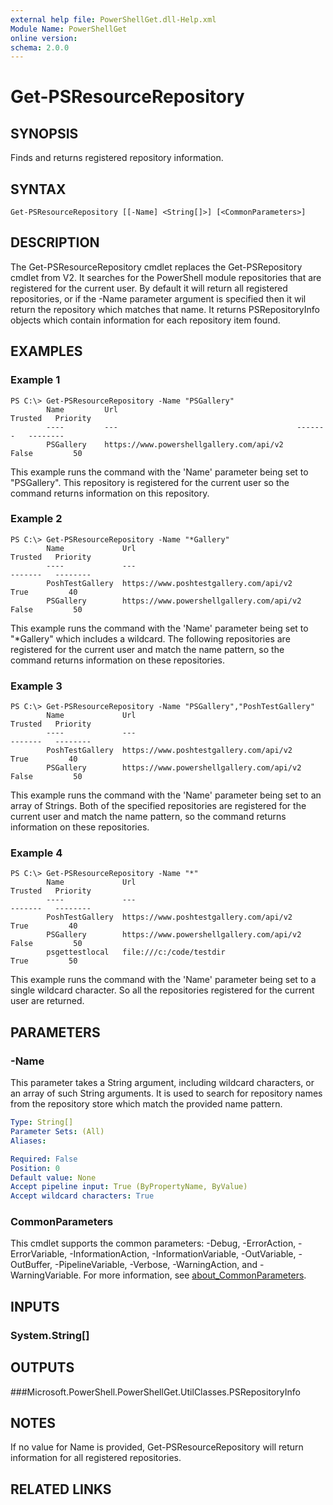 ```yaml
---
external help file: PowerShellGet.dll-Help.xml
Module Name: PowerShellGet
online version:
schema: 2.0.0
---
```


# Get-PSResourceRepository

## SYNOPSIS
Finds and returns registered repository information.

## SYNTAX

```
Get-PSResourceRepository [[-Name] <String[]>] [<CommonParameters>]
```

## DESCRIPTION
The Get-PSResourceRepository cmdlet replaces the Get-PSRepository cmdlet from V2. It searches for the PowerShell module repositories that are registered for the current user. By default it will return all registered repositories, or if the -Name parameter argument is specified then it wil return the repository which matches that name. It returns PSRepositoryInfo objects which contain information for each repository item found.

## EXAMPLES

### Example 1
```
PS C:\> Get-PSResourceRepository -Name "PSGallery"
        Name         Url                                        Trusted   Priority
        ----         ---                                        -------   --------
        PSGallery    https://www.powershellgallery.com/api/v2     False         50
```

This example runs the command with the 'Name' parameter being set to "PSGallery". This repository is registered for the current user so the command returns information on this repository.

### Example 2
```
PS C:\> Get-PSResourceRepository -Name "*Gallery"
        Name             Url                                          Trusted   Priority
        ----             ---                                          -------   --------
        PoshTestGallery  https://www.poshtestgallery.com/api/v2          True         40
        PSGallery        https://www.powershellgallery.com/api/v2       False         50

```

This example runs the command with the 'Name' parameter being set to "*Gallery" which includes a wildcard. The following repositories are registered for the current user and match the name pattern, so the command returns information on these repositories.

### Example 3
```
PS C:\> Get-PSResourceRepository -Name "PSGallery","PoshTestGallery"
        Name             Url                                          Trusted   Priority
        ----             ---                                          -------   --------
        PoshTestGallery  https://www.poshtestgallery.com/api/v2          True         40
        PSGallery        https://www.powershellgallery.com/api/v2       False         50

```

This example runs the command with the 'Name' parameter being set to an array of Strings. Both of the specified repositories are registered for the current user and match the name pattern, so the command returns information on these repositories.

### Example 4
```
PS C:\> Get-PSResourceRepository -Name "*"
        Name             Url                                          Trusted   Priority
        ----             ---                                          -------   --------
        PoshTestGallery  https://www.poshtestgallery.com/api/v2          True         40
        PSGallery        https://www.powershellgallery.com/api/v2       False         50
        psgettestlocal   file:///c:/code/testdir                         True         50

```

This example runs the command with the 'Name' parameter being set to a single wildcard character. So all the repositories registered for the current user are returned.


## PARAMETERS

### -Name
This parameter takes a String argument, including wildcard characters, or an array of such String arguments. It is used to search for repository names from the repository store which match the provided name pattern.

```yaml
Type: String[]
Parameter Sets: (All)
Aliases:

Required: False
Position: 0
Default value: None
Accept pipeline input: True (ByPropertyName, ByValue)
Accept wildcard characters: True
```

### CommonParameters
This cmdlet supports the common parameters: -Debug, -ErrorAction, -ErrorVariable, -InformationAction, -InformationVariable, -OutVariable, -OutBuffer, -PipelineVariable, -Verbose, -WarningAction, and -WarningVariable. For more information, see [about_CommonParameters](http://go.microsoft.com/fwlink/?LinkID=113216).

## INPUTS

### System.String[]
## OUTPUTS

###Microsoft.PowerShell.PowerShellGet.UtilClasses.PSRepositoryInfo
## NOTES
If no value for Name is provided, Get-PSResourceRepository will return information for all registered repositories.

## RELATED LINKS
